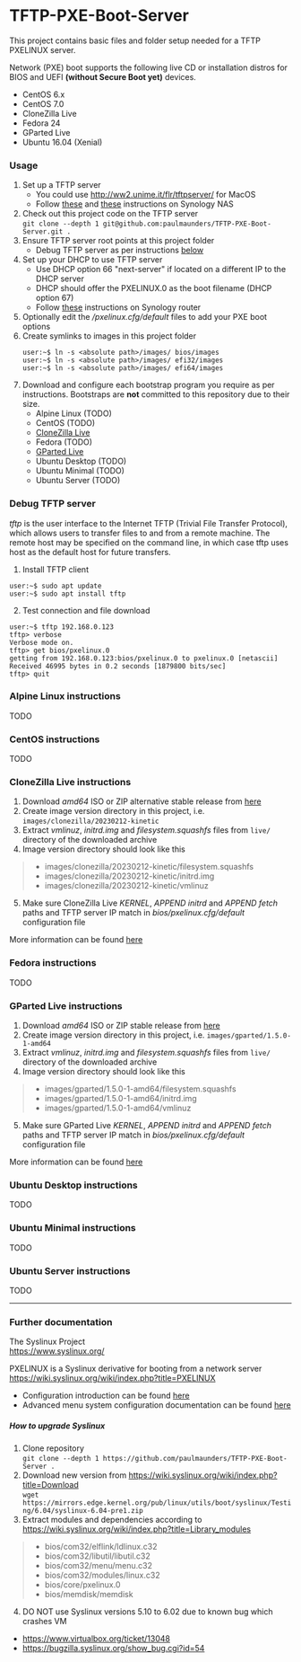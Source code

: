 # TFTP-PXE-Boot-Server

This project contains basic files and folder setup needed for a TFTP PXELINUX server.

Network (PXE) boot supports the following live CD or installation distros for BIOS and UEFI **(without Secure Boot yet)** devices.
* CentOS 6.x
* CentOS 7.0
* CloneZilla Live
* Fedora 24
* GParted Live
* Ubuntu 16.04 (Xenial)

### Usage
1. Set up a TFTP server
    * You could use http://ww2.unime.it/flr/tftpserver/ for MacOS
    * Follow [these](http://www.pyrosoft.co.uk/blog/2013/01/13/setting-up-a-pxe-boot-server-on-synology-dsm-4-2-beta/) and [these](https://kb.synology.com/en-us/DSM/tutorial/How_to_implement_PXE_with_Synology_NAS) instructions on Synology NAS
2. Check out this project code on the TFTP server  
    `git clone --depth 1 git@github.com:paulmaunders/TFTP-PXE-Boot-Server.git .`
3. Ensure TFTP server root points at this project folder
    * Debug TFTP server as per instructions [below](#Debug-TFTP-server)
4. Set up your DHCP to use TFTP server
    * Use DHCP option 66 "next-server" if located on a different IP to the DHCP server
    * DHCP should offer the PXELINUX.0 as the boot filename (DHCP option 67)
    * Follow [these](https://community.synology.com/enu/forum/2/post/124897) instructions on Synology router
5. Optionally edit the _<architecture>/pxelinux.cfg/default_ files to add your PXE boot options
6. Create symlinks to images in this project folder
    ```shell
    user:~$ ln -s <absolute path>/images/ bios/images
    user:~$ ln -s <absolute path>/images/ efi32/images
    user:~$ ln -s <absolute path>/images/ efi64/images
    ```
7. Download and configure each bootstrap program you require as per instructions. Bootstraps are **not** committed to this repository due to their size.
    * Alpine Linux (TODO)
    * CentOS (TODO)
    * [CloneZilla Live](#CloneZilla-Live-instructions)
    * Fedora (TODO)
    * [GParted Live](#GParted-Live-instructions)
    * Ubuntu Desktop (TODO)
    * Ubuntu Minimal (TODO)
    * Ubuntu Server (TODO)

### Debug TFTP server
_tftp_ is the user interface to the Internet TFTP (Trivial File Transfer Protocol), which allows users to transfer files to and from a remote machine. The remote host may be specified on the command line, in which case tftp uses host as the default host for future transfers.
1. Install TFTP client
  ```shell
  user:~$ sudo apt update
  user:~$ sudo apt install tftp
  ```
2. Test connection and file download
  ```shell
  user:~$ tftp 192.168.0.123
  tftp> verbose
  Verbose mode on.
  tftp> get bios/pxelinux.0
  getting from 192.168.0.123:bios/pxelinux.0 to pxelinux.0 [netascii]
  Received 46995 bytes in 0.2 seconds [1879800 bits/sec]
  tftp> quit
  ```

### Alpine Linux instructions
TODO

### CentOS instructions
TODO

### CloneZilla Live instructions
1. Download _amd64_ ISO or ZIP alternative stable release from [here](https://clonezilla.org/downloads/download.php?branch=alternative)
2. Create image version directory in this project, i.e. `images/clonezilla/20230212-kinetic`
3. Extract _vmlinuz_, _initrd.img_ and _filesystem.squashfs_ files from `live/` directory of the downloaded archive
4. Image version directory should look like this
  > * images/clonezilla/20230212-kinetic/filesystem.squashfs
  > * images/clonezilla/20230212-kinetic/initrd.img
  > * images/clonezilla/20230212-kinetic/vmlinuz
5. Make sure CloneZilla Live _KERNEL_, _APPEND initrd_ and _APPEND fetch_ paths and TFTP server IP match in _bios/pxelinux.cfg/default_ configuration file

More information can be found [here](https://clonezilla.org/livepxe.php)

### Fedora instructions
TODO

### GParted Live instructions
1. Download _amd64_ ISO or ZIP stable release from [here](https://sourceforge.net/projects/gparted/files/gparted-live-stable/)
2. Create image version directory in this project, i.e. `images/gparted/1.5.0-1-amd64`
3. Extract _vmlinuz_, _initrd.img_ and _filesystem.squashfs_ files from `live/` directory of the downloaded archive
4. Image version directory should look like this
  > * images/gparted/1.5.0-1-amd64/filesystem.squashfs
  > * images/gparted/1.5.0-1-amd64/initrd.img
  > * images/gparted/1.5.0-1-amd64/vmlinuz
5. Make sure GParted Live _KERNEL_, _APPEND initrd_ and _APPEND fetch_ paths and TFTP server IP match in _bios/pxelinux.cfg/default_ configuration file

More information can be found [here](https://gparted.org/livepxe.php)

### Ubuntu Desktop instructions
TODO

### Ubuntu Minimal instructions
TODO

### Ubuntu Server instructions
TODO

---
### Further documentation
The Syslinux Project  
https://www.syslinux.org/  

PXELINUX is a Syslinux derivative for booting from a network server  
https://wiki.syslinux.org/wiki/index.php?title=PXELINUX

* Configuration introduction can be found [here](https://wiki.syslinux.org/wiki/index.php?title=Config)
* Advanced menu system configuration documentation can be found [here](https://wiki.syslinux.org/wiki/index.php?title=Menu)

##### How to upgrade Syslinux
1. Clone repository  
  `git clone --depth 1 https://github.com/paulmaunders/TFTP-PXE-Boot-Server .`
2. Download new version from https://wiki.syslinux.org/wiki/index.php?title=Download  
  `wget https://mirrors.edge.kernel.org/pub/linux/utils/boot/syslinux/Testing/6.04/syslinux-6.04-pre1.zip`
3. Extract modules and dependencies according to https://wiki.syslinux.org/wiki/index.php?title=Library_modules
  > * bios/com32/elflink/ldlinux.c32
  > * bios/com32/libutil/libutil.c32
  > * bios/com32/menu/menu.c32
  > * bios/com32/modules/linux.c32
  > * bios/core/pxelinux.0
  > * bios/memdisk/memdisk
4. DO NOT use Syslinux versions 5.10 to 6.02 due to known bug which crashes VM
  * https://www.virtualbox.org/ticket/13048
  * https://bugzilla.syslinux.org/show_bug.cgi?id=54
